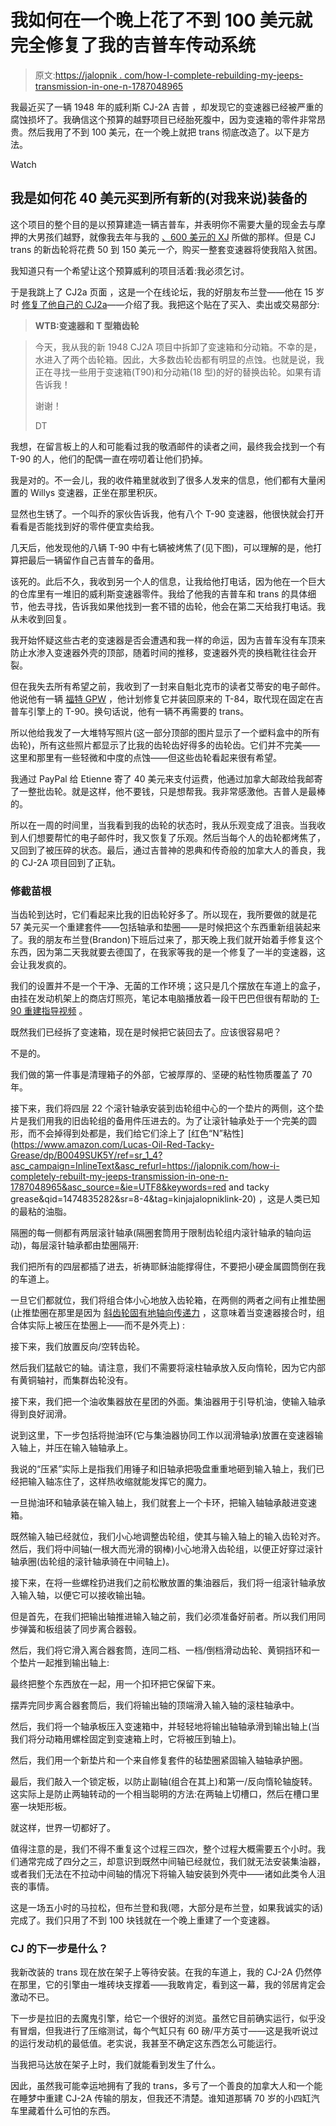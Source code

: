 # 我如何在一个晚上花了不到 100 美元就完全修复了我的吉普车传动系统

> 原文:[https://jalopnik . com/how-I-complete-rebuilding-my-jeeps-transmission-in-one-n-1787048965](https://jalopnik.com/how-i-completely-rebuilt-my-jeeps-transmission-in-one-n-1787048965)

我最近买了一辆 1948 年的威利斯 CJ-2A 吉普 ，却发现它的变速器已经被严重的腐蚀损坏了。我确信这个预算的越野项目已经胎死腹中，因为变速箱的零件非常昂贵。然后我用了不到 100 美元，在一个晚上就把 trans 彻底改造了。以下是方法。

Watch

## 我是如何花 40 美元买到所有新的(对我来说)装备的

这个项目的整个目的是以预算建造一辆吉普车，并表明你不需要大量的现金去与摩押的大男孩们越野，就像我去年与我的 [、600 美元的 XJ](http://jalopnik.com/tag/project-swiss-cheese) 所做的那样。但是 CJ trans 的新齿轮将花费 50 到 150 美元*一个*，购买一整套变速器将使我陷入贫困。

我知道只有一个希望让这个预算威利的项目活着:我必须乞讨。

于是我跳上了 CJ2a 页面 ，这是一个在线论坛，我的好朋友布兰登——他在 15 岁时 [修复了他自己的 CJ2a](http://blog.kaiserwillys.com/inspiring-willys-cj-2a-jeep-restoration)——介绍了我。我把这个贴在了买入、卖出或交易部分:

> **WTB:变速器和 T 型箱齿轮**

> 今天，我从我的新 1948 CJ2A 项目中拆卸了变速箱和分动箱。不幸的是，水进入了两个齿轮箱。因此，大多数齿轮齿都有明显的点蚀。也就是说，我正在寻找一些用于变速箱(T90)和分动箱(18 型)的好的替换齿轮。如果有请告诉我！
> 
> 谢谢！
> 
> DT

我想，在留言板上的人和可能看过我的敬酒邮件的读者之间，最终我会找到一个有 T-90 的人，他们的配偶一直在唠叨着让他们扔掉。

我是对的。不一会儿，我的收件箱里就收到了很多人发来的信息，他们都有大量闲置的 Willys 变速器，正坐在那里积灰。

显然也生锈了。一个叫乔的家伙告诉我，他有八个 T-90 变速器，他很快就会打开看看是否能找到好的零件便宜卖给我。

几天后，他发现他的八辆 T-90 中有七辆被烤焦了(见下图)，可以理解的是，他打算把最后一辆留作自己吉普车的备用。

该死的。此后不久，我收到另一个人的信息，让我给他打电话，因为他在一个巨大的仓库里有一堆旧的威利斯变速器零件。我给了他我的吉普车和 trans 的具体细节，他去寻找，告诉我如果他找到一套不错的齿轮，他会在第二天给我打电话。我从未收到回复。

我开始怀疑这些古老的变速器是否会遭遇和我一样的命运，因为吉普车没有车顶来防止水渗入变速器外壳的顶部，随着时间的推移，变速器外壳的换档靴往往会开裂。

但在我失去所有希望之前，我收到了一封来自魁北克市的读者艾蒂安的电子邮件。他说他有一辆 [福特 GPW](http://jalopnik.com/1945-ford-gpw-jeep-290504) ，他计划修复它并装回原来的 T-84，取代现在固定在吉普车引擎上的 T-90。换句话说，他有一辆不再需要的 trans。

所以他给我发了一大堆特写照片(这一部分顶部的图片显示了一个塑料盒中的所有齿轮)，所有这些照片都显示了比我的齿轮齿好得多的齿轮齿。它们并不完美——这里和那里有一些轻微和中度的点蚀——但这些齿轮看起来很有希望。

我通过 PayPal 给 Etienne 寄了 40 美元来支付运费，他通过加拿大邮政给我邮寄了一整批齿轮。就是这样，他不要钱，只是想帮我。我非常感激他。吉普人是最棒的。

所以在一周的时间里，当我看到我的齿轮的状态时，我从乐观变成了沮丧。当我收到人们想要帮忙的电子邮件时，我又恢复了乐观。然后当每个人的齿轮都烤焦了，又回到了被压碎的状态。最后，通过吉普神的恩典和传奇般的加拿大人的善良，我的 CJ-2A 项目回到了正轨。

### 修截苗根

当齿轮到达时，它们看起来比我的旧齿轮好多了。所以现在，我所要做的就是花 57 美元买一个重建套件——包括轴承和垫圈——是时候把这个东西重新组装起来了。我的朋友布兰登(Brandon)下班后过来了，那天晚上我们就开始着手修复这个东西，因为第二天我就要去德国了，在我家等我的是一个修复了一半的变速器，这会让我发疯的。

我们的设置并不是一个干净、无菌的工作环境；这只是几个摆放在车道上的盒子，由挂在发动机架上的商店灯照亮，笔记本电脑播放着一段干巴巴但很有帮助的 [T-90 重建指导视频](https://www.youtube.com/watch?v=72fqfC5EXE8) 。

既然我们已经拆了变速箱，现在是时候把它装回去了。应该很容易吧？

不是的。

我们做的第一件事是清理箱子的外部，它被厚厚的、坚硬的粘性物质覆盖了 70 年。

接下来，我们将四层 22 个滚针轴承安装到齿轮组中心的一个垫片的两侧，这个垫片是我们用我的旧齿轮组的备用件压进去的。为了让滚针轴承处于一个完美的圆形，而不会掉得到处都是，我们给它们涂上了 [红色“N”粘性](https://www.amazon.com/Lucas-Oil-Red-Tacky-Grease/dp/B0049SUK5Y/ref=sr_1_4?asc_campaign=InlineText&asc_refurl=https://jalopnik.com/how-i-completely-rebuilt-my-jeeps-transmission-in-one-n-1787048965&asc_source=&ie=UTF8&keywords=red and tacky grease&qid=1474835282&sr=8-4&tag=kinjajalopniklink-20) ，这是人类已知的最粘的油脂。

隔圈的每一侧都有两层滚针轴承(隔圈套筒用于限制齿轮组内滚针轴承的轴向运动)，每层滚针轴承都由垫圈隔开:

我们把所有的四层都插了进去，祈祷耶稣油能撑得住，不要把小硬金属圆筒倒在我的车道上。

一旦它们都就位，我们将组合体小心地放入齿轮箱，在两侧的两者之间有止推垫圈(止推垫圈在那里是因为 [斜齿轮固有地轴向传递力](http://khkgears.net/gear-knowledge/introduction-to-gears/types-of-gears/) ，这意味着当变速器接合时，组合体实际上被压在垫圈上——而不是外壳上) :

接下来，我们放置反向/空转齿轮。

然后我们猛敲它的轴。请注意，我们不需要将滚柱轴承放入反向惰轮，因为它内部有黄铜轴衬，而集群齿轮没有。

接下来，我们把一个油收集器放在星团的外面。集油器用于引导机油，使输入轴承得到良好润滑。

说到这里，下一步包括将抛油环(它与集油器协同工作以润滑轴承)放置在变速器输入轴上，并压在输入轴轴承上。

我说的“压紧”实际上是指我们用锤子和旧轴承把吸盘重重地砸到输入轴上，我们已经把输入轴冻住了，这样热收缩就能发挥它的魔力。

一旦抛油环和轴承装在输入轴上，我们就套上一个卡环，把输入轴轴承敲进变速箱。

既然输入轴已经就位，我们小心地调整齿轮组，使其与输入轴上的输入齿轮对齐。然后，我们将中间轴(一根大而光滑的钢棒)小心地滑入齿轮组，以便正好穿过滚针轴承圈(齿轮组的滚针轴承骑在中间轴上)。

接下来，在将一些螺栓扔进我们之前松散放置的集油器后，我们将一组滚针轴承放入输入轴，以便它可以接收输出轴。

但是首先，在我们把输出轴推进输入轴之前，我们必须准备好前者。所以我们用同步弹簧和板组装了同步离合器毂。

然后，我们将它滑入离合器套筒，连同二档、一档/倒档滑动齿轮、黄铜挡环和一个垫片一起推到输出轴上:

最终把整个东西放在一起，用一个扣环把它保留下来。

摆弄完同步离合器套筒后，我们将输出轴的顶端滑入输入轴的滚柱轴承中。

然后，我们将一个轴承板压入变速箱中，并轻轻地将输出轴轴承滑到输出轴上(当我们将分动箱用螺栓固定到变速箱上时，它将被压到轴上)。

然后，我们用一个新垫片和一个来自修复套件的毡垫圈紧固输入轴轴承护圈。

最后，我们敲入一个锁定板，以防止副轴(组合在其上)和第一/反向惰轮轴旋转。这实际上是防止两轴转动的一个相当聪明的方法:在两轴上切槽口，然后在槽口里塞一块矩形板。

就这样，世界一切都好了。

值得注意的是，我们不得不重复这个过程三四次，整个过程大概需要五个小时。我们通常完成了四分之三，却意识到既然中间轴已经就位，我们就无法安装集油器，或者我们无法在不拉动中间轴的情况下将输入轴安装到外壳中——诸如此类令人沮丧的事情。

这是一场五小时的马拉松，但布兰登和我(嗯，大部分是布兰登，如果我诚实的话)完成了。我们只用了不到 100 块钱就在一个晚上重建了一个变速器。

### CJ 的下一步是什么？

我新改装的 trans 现在放在架子上等待安装。在我的车道上，我的 CJ-2A 仍然停在那里，它的引擎由一堆砖块支撑着——我敢肯定，看到这一幕，我的邻居肯定会激动不已。

下一步是拉旧的去魔鬼引擎，给它一个很好的浏览。虽然它目前确实运行，似乎没有冒烟，但我进行了压缩测试，每个气缸只有 60 磅/平方英寸——这是我听说过的运行发动机的最低值。老实说，我甚至不确定这东西怎么可能运行。

当我把马达放在架子上时，我们就能看到发生了什么。

因此，虽然我可能幸运地拥有了我的 trans，多亏了一个善良的加拿大人和一个能在睡梦中重建 CJ-2A 传输的朋友，但我还不清楚。谁知道那辆 70 岁的小四缸汽车里藏着什么可怕的东西。